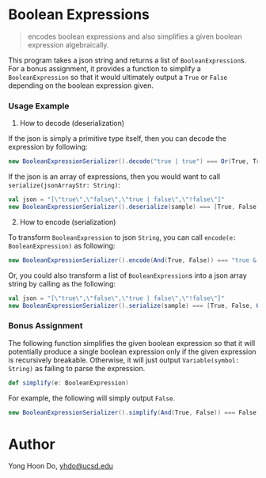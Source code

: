# Boolean Expressions

> encodes boolean expressions and also simplifies a given boolean expression algebraically.

This program takes a json string and returns a list of `BooleanExpression`s. For a bonus assignment, it provides a function to simplify a `BooleanExpression` so that it would ultimately output a `True` or `False` depending on the boolean expression given.

### Usage Example

1. How to decode (deserialization)

If the json is simply a primitive type itself, then you can decode the expression by following:

```scala
new BooleanExpressionSerializer().decode("true | true") === Or(True, True)
```

If the json is an array of expressions, then you would want to call `serialize(jsonArrayStr: String)`:

```scala
val json = "[\"true\",\"false\",\"true | false\",\"!false\"]"
new BooleanExpressionSerializer().deserialize(sample) === [True, False, Or(True, False), Not(False)]
```

2. How to encode (serialization)

To transform `BooleanExpression` to json `String`, you can call `encode(e: BooleanExpression)` as following:

```scala
new BooleanExpressionSerializer().encode(And(True, False)) === "true & false"
```

Or, you could also transform a list of `BooleanExpression`s into a json array string by calling as the following:

```scala
val json = "[\"true\",\"false\",\"true | false\",\"!false\"]"
new BooleanExpressionSerializer().serialize(sample) === [True, False, Or(True, False), Not(False)]
```

### Bonus Assignment

The following function simplifies the given boolean expression so that it will potentially produce a single boolean expression only if the given expression is recursively breakable.
Otherwise, it will just output `Variable(symbol: String)` as failing to parse the expression.

```scala
def simplify(e: BooleanExpression)
```

For example, the following will simply output `False`.
```scala
new BooleanExpressionSerializer().simplify(And(True, False)) === False
```

# Author

Yong Hoon Do, yhdo@ucsd.edu
